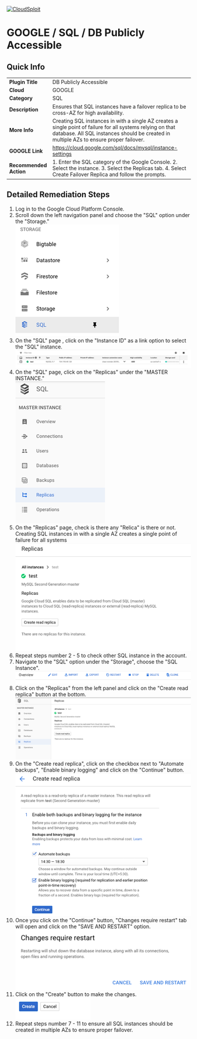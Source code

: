 [![CloudSploit](https://cloudsploit.com/img/logo-new-big-text-100.png "CloudSploit")](https://cloudsploit.com)

# GOOGLE / SQL / DB Publicly Accessible

## Quick Info

| | |
|-|-|
| **Plugin Title** | DB Publicly Accessible |
| **Cloud** | GOOGLE |
| **Category** | SQL |
| **Description** | Ensures that SQL instances have a failover replica to be cross-AZ for high availability. |
| **More Info** | Creating SQL instances in with a single AZ creates a single point of failure for all systems relying on that database. All SQL instances should be created in multiple AZs to ensure proper failover. |
| **GOOGLE Link** | https://cloud.google.com/sql/docs/mysql/instance-settings |
| **Recommended Action** | 1. Enter the SQL category of the Google Console. 2. Select the instance. 3. Select the Replicas tab. 4. Select Create Failover Replica and follow the prompts. |

## Detailed Remediation Steps
1. Log in to the Google Cloud Platform Console.
2. Scroll down the left navigation panel and choose the "SQL" option under the "Storage." </br> <img src="/resources/google/sql/db-publicly-accessible/step2.png"/>
3. On the "SQL" page , click on the "Instance ID" as a link option to select the "SQL" instance.</br> <img src="/resources/google/sql/db-publicly-accessible/step3.png"/>
4. On the "SQL" page, click on the "Replicas" under the "MASTER INSTANCE."</br> <img src="/resources/google/sql/db-publicly-accessible/step4.png"/>
5. On the "Replicas" page, check is there any "Relica" is there or not. Creating SQL instances in with a single AZ creates a single point of failure for all systems </br> <img src="/resources/google/sql/db-publicly-accessible/step5.png"/>
6. Repeat steps number 2 - 5 to check other SQL instance in the account.</br> 
7. Navigate to the "SQL" option under the "Storage", choose the "SQL Instance".</br> <img src="/resources/google/sql/db-publicly-accessible/step7.png"/>
8. Click on the "Replicas" from the left panel and click on the "Create read replica" button at the bottom.</br> <img src="/resources/google/sql/db-publicly-accessible/step8.png"/>
9. On the "Create read replica", click on the checkbox next to "Automate backups", "Enable binary logging" and click on the "Continue" button.</br> <img src="/resources/google/sql/db-publicly-accessible/step9.png"/>
10. Once you click on the "Continue" button, "Changes require restart" tab will open and click on the "SAVE AND RESTART" option.</br> <img src="/resources/google/sql/db-publicly-accessible/step10.png"/>
11. Click on the "Create" button to make the changes.</br> <img src="/resources/google/sql/db-publicly-accessible/step11.png"/>
12. Repeat steps number 7 - 11 to ensure all SQL instances should be created in multiple AZs to ensure proper failover.  


